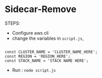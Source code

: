 # Sidecar-Remove

STEPS:
- Configure aws cli
- change the variables in ` script.js `,

```

const CLUSTER_NAME = 'CLUSTER_NAME_HERE';
const REGION = 'REGION_HERE';
const STACK_NAME = 'STACK NAME HERE';

``` 


- Run :
  ` node script.js `
  
